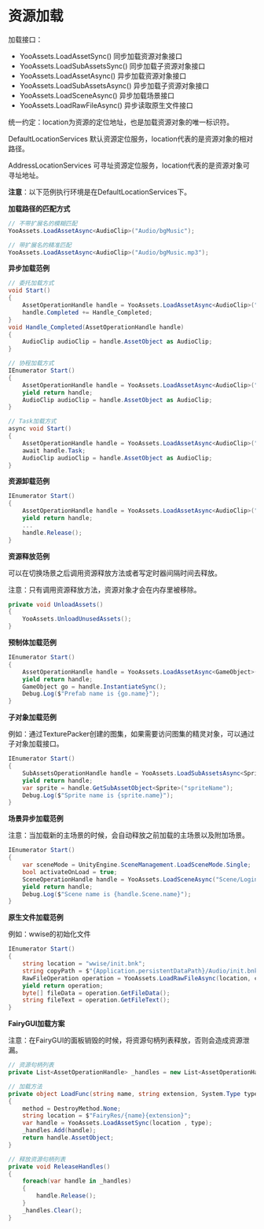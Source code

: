 # 资源加载

加载接口：

- YooAssets.LoadAssetSync() 同步加载资源对象接口
- YooAssets.LoadSubAssetsSync() 同步加载子资源对象接口
- YooAssets.LoadAssetAsync() 异步加载资源对象接口
- YooAssets.LoadSubAssetsAsync() 异步加载子资源对象接口
- YooAssets.LoadSceneAsync() 异步加载场景接口
- YooAssets.LoadRawFileAsync() 异步读取原生文件接口

统一约定：location为资源的定位地址，也是加载资源对象的唯一标识符。

DefaultLocationServices 默认资源定位服务，location代表的是资源对象的相对路径。

AddressLocationServices 可寻址资源定位服务，location代表的是资源对象可寻址地址。

**注意**：以下范例执行环境是在DefaultLocationServices下。

**加载路径的匹配方式**

````C#
// 不带扩展名的模糊匹配
YooAssets.LoadAssetAsync<AudioClip>("Audio/bgMusic");

// 带扩展名的精准匹配
YooAssets.LoadAssetAsync<AudioClip>("Audio/bgMusic.mp3");
````

**异步加载范例**

````C#
// 委托加载方式
void Start()
{
    AssetOperationHandle handle = YooAssets.LoadAssetAsync<AudioClip>("Audio/bgMusic.mp3");
    handle.Completed += Handle_Completed;
}
void Handle_Completed(AssetOperationHandle handle)
{
    AudioClip audioClip = handle.AssetObject as AudioClip;
}
````
````C#
// 协程加载方式
IEnumerator Start()
{
    AssetOperationHandle handle = YooAssets.LoadAssetAsync<AudioClip>("Audio/bgMusic.mp3");
    yield return handle;   
    AudioClip audioClip = handle.AssetObject as AudioClip;
}
````
````C#
// Task加载方式
async void Start()
{
    AssetOperationHandle handle = YooAssets.LoadAssetAsync<AudioClip>("Audio/bgMusic.mp3");
    await handle.Task;
    AudioClip audioClip = handle.AssetObject as AudioClip;	
}
````

**资源卸载范例**

````C#
IEnumerator Start()
{
    AssetOperationHandle handle = YooAssets.LoadAssetAsync<AudioClip>("Audio/bgMusic.mp3");
    yield return handle;
    ...
    handle.Release();
}
````

**资源释放范例**

可以在切换场景之后调用资源释放方法或者写定时器间隔时间去释放。

注意：只有调用资源释放方法，资源对象才会在内存里被移除。

````c#
private void UnloadAssets()
{
    YooAssets.UnloadUnusedAssets();
}
````

**预制体加载范例**

````C#
IEnumerator Start()
{
    AssetOperationHandle handle = YooAssets.LoadAssetAsync<GameObject>("Panel/login.prefab");
    yield return handle;
    GameObject go = handle.InstantiateSync();
    Debug.Log($"Prefab name is {go.name}");
}
````

**子对象加载范例**

例如：通过TexturePacker创建的图集，如果需要访问图集的精灵对象，可以通过子对象加载接口。

````c#
IEnumerator Start()
{
    SubAssetsOperationHandle handle = YooAssets.LoadSubAssetsAsync<Sprite>(location);
    yield return handle;
    var sprite = handle.GetSubAssetObject<Sprite>("spriteName");
    Debug.Log($"Sprite name is {sprite.name}");
}
````

**场景异步加载范例**

注意：当加载新的主场景的时候，会自动释放之前加载的主场景以及附加场景。

````c#
IEnumerator Start()
{
    var sceneMode = UnityEngine.SceneManagement.LoadSceneMode.Single;
    bool activateOnLoad = true;
    SceneOperationHandle handle = YooAssets.LoadSceneAsync("Scene/Login", sceneMode, activateOnLoad);
    yield return handle;
    Debug.Log($"Scene name is {handle.Scene.name}");
}
````

**原生文件加载范例**

例如：wwise的初始化文件

````c#
IEnumerator Start()
{
    string location = "wwise/init.bnk";
    string copyPath = $"{Application.persistentDataPath}/Audio/init.bnk";
    RawFileOperation operation = YooAssets.LoadRawFileAsync(location, copyPath);
    yield return operation;
    byte[] fileData = operation.GetFileData();
    string fileText = operation.GetFileText();
}
````

**FairyGUI加载方案**

注意：在FairyGUI的面板销毁的时候，将资源句柄列表释放，否则会造成资源泄漏。

````c#
// 资源句柄列表
private List<AssetOperationHandle> _handles = new List<AssetOperationHandle>(100);

// 加载方法
private object LoadFunc(string name, string extension, System.Type type, out DestroyMethod method)
{
    method = DestroyMethod.None;
    string location = $"FairyRes/{name}{extension}";
    var handle = YooAssets.LoadAssetSync(location , type);
    _handles.Add(handle);
    return handle.AssetObject;
}

// 释放资源句柄列表
private void ReleaseHandles()
{
    foreach(var handle in _handles)
    {
        handle.Release();
    }
    _handles.Clear();
}
````

